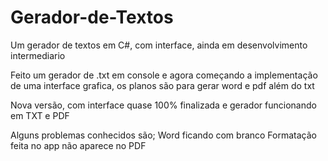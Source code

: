 # Gerador-de-Textos
Um gerador de textos em C#, com interface, ainda em desenvolvimento intermediario 

Feito um gerador de .txt em console e agora começando a implementação de uma interface grafica, os planos são para gerar word e pdf além do txt

Nova versão, com interface quase 100% finalizada e gerador funcionando em TXT e PDF

Alguns problemas conhecidos são;
Word ficando com branco
Formatação feita no app não aparece no PDF
